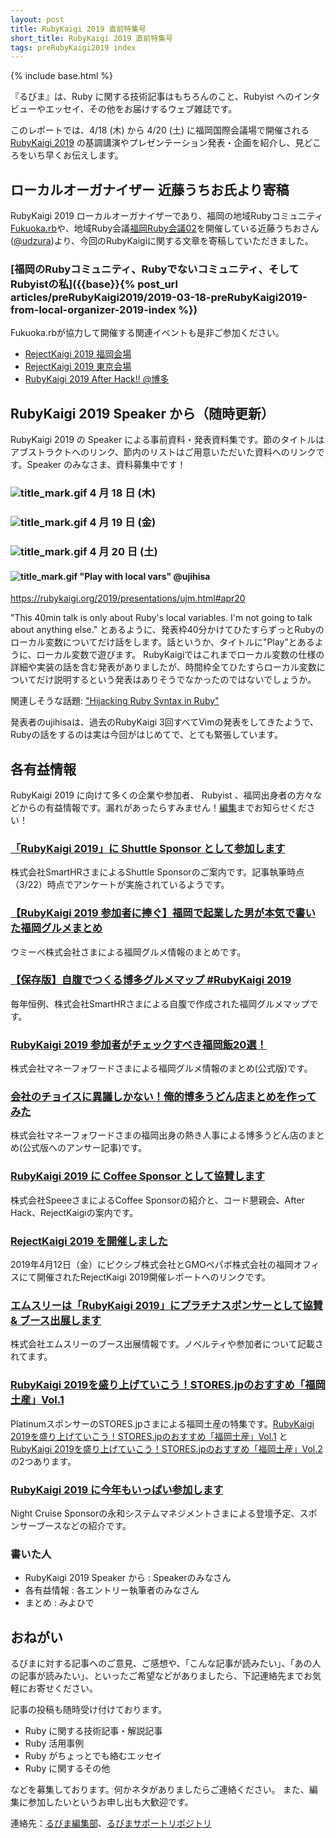 ```yaml
---
layout: post
title: RubyKaigi 2019 直前特集号
short_title: RubyKaigi 2019 直前特集号
tags: preRubyKaigi2019 index
---
```

{% include base.html %}

『るびま』は、Ruby に関する技術記事はもちろんのこと、Rubyist へのインタビューやエッセイ、その他をお届けするウェブ雑誌です。

このレポートでは、4/18 (木) から 4/20 (土) に福岡国際会議場で開催される [RubyKaigi 2019](http://rubykaigi.org/2019) の基調講演やプレゼンテーション発表・企画を紹介し、見どころをいち早くお伝えします。

## ローカルオーガナイザー 近藤うちお氏より寄稿

RubyKaigi 2019 ローカルオーガナイザーであり、福岡の地域Rubyコミュニティ[Fukuoka.rb](https://fukuokarb.connpass.com/)や、地域Ruby会議[福岡Ruby会議02](http://regional.rubykaigi.org/fukuoka02/)を開催している近藤うちおさん([@udzura](https://twitter.com/udzura))より、今回のRubyKaigiに関する文章を寄稿していただきました。

### [福岡のRubyコミュニティ、Rubyでないコミュニティ、そしてRubyistの私]({{base}}{% post_url articles/preRubyKaigi2019/2019-03-18-preRubyKaigi2019-from-local-organizer-2019-index %})

Fukuoka.rbが協力して開催する関連イベントも是非ご参加ください。

* [RejectKaigi 2019 福岡会場](https://fukuokarb.connpass.com/event/124966/)
* [RejectKaigi 2019 東京会場](https://pixiv.connpass.com/event/124727/)
* [RubyKaigi 2019 After Hack!! @博多](https://fukuokarb.connpass.com/event/124406/)

## RubyKaigi 2019 Speaker から（随時更新）

RubyKaigi 2019 の Speaker による事前資料・発表資料集です。節のタイトルはアブストラクトへのリンク、節内のリストはご用意いただいた資料へのリンクです。Speaker のみなさま、資料募集中です！

### ![title_mark.gif]({{base}}{{site.baseurl}}/images/title_mark.gif) 4 月 18 日 (木)

### ![title_mark.gif]({{base}}{{site.baseurl}}/images/title_mark.gif) 4 月 19 日 (金)

### ![title_mark.gif]({{base}}{{site.baseurl}}/images/title_mark.gif) 4 月 20 日 (土)

#### ![title_mark.gif]({{base}}{{site.baseurl}}/images/title_mark.gif) "Play with local vars" @ujihisa

<https://rubykaigi.org/2019/presentations/ujm.html#apr20>

"This 40min talk is only about Ruby's local variables. I'm not going to talk about anything else." とあるように、発表枠40分かけてひたすらずっとRubyのローカル変数についてだけ話をします。話というか、タイトルに"Play"とあるように、ローカル変数で遊びます。
RubyKaigiではこれまでローカル変数の仕様の詳細や実装の話を含む発表がありましたが、時間枠全てひたすらローカル変数についてだけ説明するという発表はありそうでなかったのではないでしょうか。

関連しそうな話題: ["Hijacking Ruby Syntax in Ruby"](https://rubykaigi.org/2018/presentations/joker1007.html#may31)

発表者のujihisaは、過去のRubyKaigi 3回すべてVimの発表をしてきたようで、Rubyの話をするのは実は今回がはじめてで、とても緊張しています。

## 各有益情報

RubyKaigi 2019 に向けて多くの企業や参加者、 Rubyist 、福岡出身者の方々などからの有益情報です。漏れがあったらすみません！[編集](https://twitter.com/miyohide)までお知らせください！

### [「RubyKaigi 2019」に Shuttle Sponsor として参加します](https://smarthr.co.jp/news/info/20307)

株式会社SmartHRさまによるShuttle Sponsorのご案内です。記事執筆時点（3/22）時点でアンケートが実施されているようです。

### [【RubyKaigi 2019 参加者に捧ぐ】福岡で起業した男が本気で書いた福岡グルメまとめ](https://techlife.cookpad.com/entry/2019/03/20/170000)

ウミーベ株式会社さまによる福岡グルメ情報のまとめです。

### [【保存版】自腹でつくる博多グルメマップ #RubyKaigi 2019](https://tech.smarthr.jp/entry/2019/03/21/121514)

毎年恒例、株式会社SmartHRさまによる自腹で作成された福岡グルメマップです。

### [RubyKaigi 2019 参加者がチェックすべき福岡飯20選！](https://moneyforward.com/engineers_blog/2019/03/20/rubykaigi-2019-meshi/)

株式会社マネーフォワードさまによる福岡グルメ情報のまとめ(公式版)です。

### [会社のチョイスに異議しかない！俺的博多うどん店まとめを作ってみた](https://note.mu/nobosemon21/n/n844f71e15c12)

株式会社マネーフォワードさまの福岡出身の熱き人事による博多うどん店のまとめ(公式版へのアンサー記事)です。

### [RubyKaigi 2019 に Coffee Sponsor として協賛します](https://tech.speee.jp/entry/rubykaigi2019-coffee-sponsor)

株式会社SpeeeさまによるCoffee Sponsorの紹介と、コード懇親会、After Hack、RejectKaigiの案内です。

### [RejectKaigi 2019 を開催しました](https://inside.pixiv.blog/alitaso/6897/)

2019年4月12日（金）にピクシブ株式会社とGMOペパボ株式会社の福岡オフィスにて開催されたRejectKaigi 2019開催レポートへのリンクです。

### [エムスリーは「RubyKaigi 2019」にプラチナスポンサーとして協賛 & ブース出展します](https://www.m3tech.blog/entry/rubykaigi2019)

株式会社エムスリーのブース出展情報です。ノベルティや参加者について記載されてます。

### [RubyKaigi 2019を盛り上げていこう！STORES.jpのおすすめ「福岡土産」Vol.1](https://note.mu/mkondo/n/ndf1de90a4435)

PlatinumスポンサーのSTORES.jpさまによる福岡土産の特集です。[RubyKaigi 2019を盛り上げていこう！STORES.jpのおすすめ「福岡土産」Vol.1](https://note.mu/mkondo/n/ndf1de90a4435) と [RubyKaigi 2019を盛り上げていこう！STORES.jpのおすすめ「福岡土産」Vol.2](https://note.mu/mkondo/n/n03888338a8fd) の2つあります。

### [RubyKaigi 2019 に今年もいっぱい参加します](https://blog.agile.esm.co.jp/entry/rubykaigi-2019-news)

Night Cruise Sponsorの永和システムマネジメントさまによる登壇予定、スポンサーブースなどの紹介です。

### 書いた人

* RubyKaigi 2019 Speaker から : Speakerのみなさん
* 各有益情報 : 各エントリー執筆者のみなさん
* まとめ : みよひで

## おねがい

るびまに対する記事へのご意見、ご感想や、「こんな記事が読みたい」、「あの人の記事が読みたい」、といったご希望などがありましたら、下記連絡先までお気軽にお寄せください。

記事の投稿も随時受け付けております。

* Ruby に関する技術記事・解説記事
* Ruby 活用事例
* Ruby がちょっとでも絡むエッセイ
* Ruby に関するその他


などを募集しております。何かネタがありましたらご連絡ください。
また、編集に参加したいというお申し出も大歓迎です。

連絡先：[るびま編集部](mailto:magazine@ruby-no-kai.org)、[るびまサポートリポジトリ](https://github.com/rubima/rubima-support)
